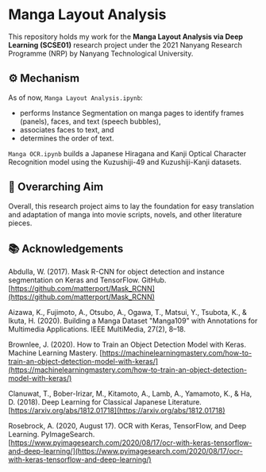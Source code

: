 # Manga Layout Analysis
This repository holds my work for the **Manga Layout Analysis via Deep Learning (SCSE01)** research project under the 2021 Nanyang Research Programme (NRP) by Nanyang Technological University.

## ⚙️ Mechanism
As of now, `Manga Layout Analysis.ipynb`:
- performs Instance Segmentation on manga pages to identify frames (panels), faces, and text (speech bubbles),
- associates faces to text, and
- determines the order of text.

`Manga OCR.ipynb` builds a Japanese Hiragana and Kanji Optical Character Recognition model using the Kuzushiji-49 and Kuzushiji-Kanji datasets.

## 🎯 Overarching Aim
Overall, this research project aims to lay the foundation for easy translation and adaptation of manga into movie scripts, novels, and other literature pieces.

## 📚 Acknowledgements
Abdulla, W. (2017). Mask R-CNN for object detection and instance segmentation on Keras and TensorFlow. GitHub. [https://github.com/matterport/Mask_RCNN](https://github.com/matterport/Mask_RCNN)

Aizawa, K., Fujimoto, A., Otsubo, A., Ogawa, T., Matsui, Y., Tsubota, K., & Ikuta, H. (2020). Building a Manga Dataset "Manga109" with Annotations for Multimedia Applications. IEEE MultiMedia, 27(2), 8–18.

Brownlee, J. (2020). How to Train an Object Detection Model with Keras. Machine Learning Mastery. [https://machinelearningmastery.com/how-to-train-an-object-detection-model-with-keras/](https://machinelearningmastery.com/how-to-train-an-object-detection-model-with-keras/)

Clanuwat, T., Bober-Irizar, M., Kitamoto, A., Lamb, A., Yamamoto, K., & Ha, D. (2018). Deep Learning for Classical Japanese Literature. [https://arxiv.org/abs/1812.01718](https://arxiv.org/abs/1812.01718)

Rosebrock, A. (2020, August 17). OCR with Keras, TensorFlow, and Deep Learning. PyImageSearch. [https://www.pyimagesearch.com/2020/08/17/ocr-with-keras-tensorflow-and-deep-learning/](https://www.pyimagesearch.com/2020/08/17/ocr-with-keras-tensorflow-and-deep-learning/)